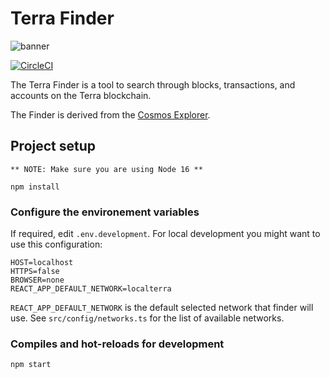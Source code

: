 # Terra Finder

![banner](./terra-finder.png)

[![CircleCI](https://circleci.com/gh/terra-project/finder.svg?style=svg)](https://circleci.com/gh/terra-project/finder)

The Terra Finder is a tool to search through blocks, transactions, and accounts on the Terra blockchain.

The Finder is derived from the [Cosmos Explorer](https://github.com/cosmos/explorer).

## Project setup

```
** NOTE: Make sure you are using Node 16 **
```
```
npm install
```

### Configure the environement variables

If required, edit `.env.development`.
For local development you might want to use this configuration:

```
HOST=localhost
HTTPS=false
BROWSER=none
REACT_APP_DEFAULT_NETWORK=localterra
```

`REACT_APP_DEFAULT_NETWORK` is the default selected network that finder will use.
See `src/config/networks.ts` for the list of available networks.


### Compiles and hot-reloads for development
```
npm start
```
